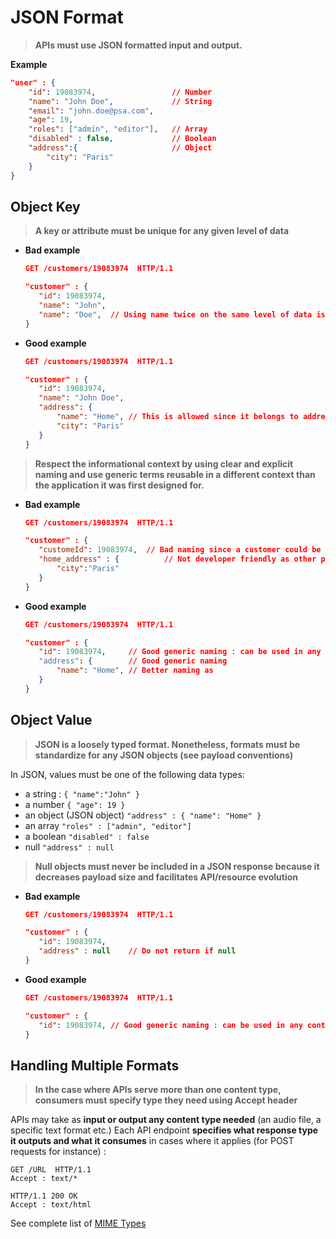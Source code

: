 
# JSON Format

> **APIs must use JSON formatted input and output.**

**Example** 
```json
"user" : {
    "id": 19083974,					// Number
    "name": "John Doe",				// String
    "email": "john.doe@psa.com",
    "age": 19,
    "roles": ["admin", "editor"],	// Array
    "disabled" : false,				// Boolean
    "address":{						// Object
        "city": "Paris"
	}
}
```

## Object Key

> **A key or attribute must be unique for any given level of data**

 - **Bad example**
	 ```json
	GET /customers/19083974  HTTP/1.1

    "customer" : {
	    "id": 19083974,
	    "name": "John",
	    "name": "Doe",	// Using name twice on the same level of data is forbidden
	} 
	```
 - **Good example**
	 ```json
    GET /customers/19083974  HTTP/1.1
    
    "customer" : {
	    "id": 19083974,
	    "name": "John Doe",
	    "address": {
		    "name": "Home",	// This is allowed since it belongs to address and not customer
		    "city": "Paris"
	    }
	} 
	```

> **Respect the informational context by using clear and explicit naming and use generic terms reusable in a different context than the application it  was first designed for.**

 - **Bad example**
	 ```json
	 GET /customers/19083974  HTTP/1.1
	 
    "customer" : {
	    "customeId": 19083974,	// Bad naming since a customer could be a different object in a different context
	    "home_address" : {			// Not developer friendly as other projects might call it differently
		    "city":"Paris"
	    }
	} 
	```
 - **Good example**
	 ```json
	 GET /customers/19083974  HTTP/1.1
	 
    "customer" : {
	    "id": 19083974,		// Good generic naming : can be used in any context
	    "address": {		// Good generic naming
		    "name": "Home",	// Better naming as
	    }
	} 
	```

## Object Value

> **JSON is a loosely typed format.  Nonetheless, formats must be  standardize for any JSON objects (see payload conventions)**

In JSON, values must be one of the following data types:
 - a string :  `{ "name":"John" }`
 - a number `{ "age": 19 }`
 -  an object (JSON object) `"address" : { "name": "Home" }` 
 - an array `"roles" : ["admin", "editor"]`
 - a boolean  `"disabled" : false`
 - null `"address" : null`

> **Null objects must never be included in a JSON response because it decreases payload size and facilitates API/resource evolution**

 - **Bad example**
	 ```json
	GET /customers/19083974  HTTP/1.1
	
    "customer" : {
	    "id": 19083974, 
	    "address" : null	// Do not return if null
	} 
	```
 - **Good example**
	 ```json
	 GET /customers/19083974  HTTP/1.1
	 
    "customer" : {
	    "id": 19083974,	// Good generic naming : can be used in any context
	} 
	```
## Handling Multiple Formats

> **In the case where APIs serve more than one content type, consumers must specify type they need using Accept header**

APIs may take as **input or output any content type needed** (an audio file, a specific text format etc.)  Each API endpoint **specifies what response type it outputs and what it consumes** in cases where it applies (for POST requests for instance) :

```
GET /URL  HTTP/1.1	 
Accept : text/*
```
```
HTTP/1.1 200 OK	 
Accept : text/html
```

See complete list of [MIME Types](https://developer.mozilla.org/fr/docs/Web/HTTP/Basics_of_HTTP/MIME_types/Complete_list_of_MIME_types)

